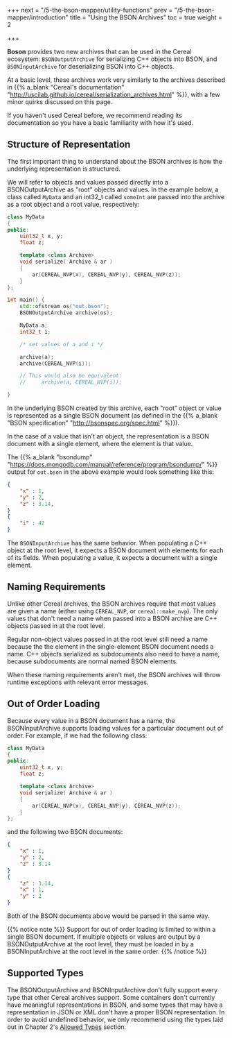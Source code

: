 +++
next = "/5-the-bson-mapper/utility-functions"
prev = "/5-the-bson-mapper/introduction"
title = "Using the BSON Archives"
toc = true
weight = 2

+++

**Boson** provides two new archives that can be used in the Cereal ecosystem: `BSONOutputArchive` for serializing C++ objects into BSON, and `BSONInputArchive` for deserializing BSON into C++ objects.

At a basic level, these archives work very similarly to the archives described in {{% a_blank "Cereal's documentation" "http://uscilab.github.io/cereal/serialization_archives.html" %}}, with a few minor quirks discussed on this page. 

If you haven't used Cereal before, we recommend reading its documentation so you have a basic familiarity with how it's used.

## Structure of Representation

The first important thing to understand about the BSON archives is how the underlying representation is structured.

We will refer to objects and values passed directly into a BSONOutputArchive as "root" objects and values. In the example below, a class called `MyData` and an int32_t called `someInt` are passed into the archive as a root object and a root value, respectively:

```cpp
class MyData
{
public:
    uint32_t x, y;
    float z;

    template <class Archive>
    void serialize( Archive & ar )
    {
        ar(CEREAL_NVP(x), CEREAL_NVP(y), CEREAL_NVP(z));
    }
};

int main() {
    std::ofstream os("out.bson");
    BSONOutputArchive archive(os);

    MyData a;
    int32_t i;

    /* set values of a and i */

    archive(a);
    archive(CEREAL_NVP(i));

    // This would also be equivalent:
    //     archive(a, CEREAL_NVP(i));

}
```

In the underlying BSON created by this archive, each "root" object or value is represented as a single BSON document (as defined in the {{% a_blank "BSON specification" "http://bsonspec.org/spec.html" %}}).

In the case of a value that isn't an object, the representation is a BSON document with a single element, where the element is that value.

The {{% a_blank "bsondump" "https://docs.mongodb.com/manual/reference/program/bsondump/" %}} output for `out.bson` in the above example would look something like this:

```json
{
    "x" : 1,
    "y" : 2,
    "z" : 3.14,
}
{
    "i" : 42
}
```

The `BSONInputArchive` has the same behavior. When populating a C++ object at the root level, it expects a BSON document with elements for each of its fields. When populating a value, it expects a document with a single element.

## Naming Requirements

Unlike other Cereal archives, the BSON archives require that most values are given a name (either using `CEREAL_NVP`, or `cereal::make_nvp`). The only values that don't need a name when passed into a BSON archive are C++ objects passed in at the root level.

Regular non-object values passed in at the root level still need a name because the the element in the single-element BSON document needs a name. C++ objects serialized as subdocuments also need to have a name, because subdocuments are normal named BSON elements.

When these naming requirements aren't met, the BSON archives will throw runtime exceptions with relevant error messages. 

## Out of Order Loading

Because every value in a BSON document has a name, the BSONInputArchive supports loading values for a particular document out of order. For example, if we had the following class:

```cpp
class MyData
{
public:
    uint32_t x, y;
    float z;

    template <class Archive>
    void serialize( Archive & ar )
    {
        ar(CEREAL_NVP(x), CEREAL_NVP(y), CEREAL_NVP(z));
    }
};
```

and the following two BSON documents:

```json
{
    "x" : 1,
    "y" : 2,
    "z" : 3.14
}
{
    "z" : 3.14,
    "x" : 1,
    "y" : 2
}
```

Both of the BSON documents above would be parsed in the same way.

{{% notice note %}}
Support for out of order loading is limited to within a single BSON document. If multiple objects or values are output by a BSONOutputArchive at the root level, they must be loaded in by a BSONInputArchive at the root level in the same order.
{{% /notice %}}

## Supported Types

The BSONOutputArchive and BSONInputArchive don't fully support every type that other Cereal archives support. Some containers don't currently have meaningful representations in BSON, and some types that may have a representation in JSON or XML don't have a proper BSON representation. In order to avoid undefined behavior, we only recommend using the types laid out in Chapter 2's [Allowed Types](/2-models/allowed-types) section.
